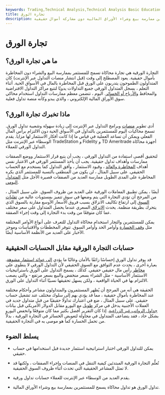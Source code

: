```yaml
---
keywords: Trading,Technical Analysis,Technical Analysis Basic Education
title: تجارة الورق
description: التجارة الورقية هي ممارسة التداول المحاكي بحيث يمكن للمستثمرين ممارسة بيع وشراء الأوراق المالية دون مشاركة أموال حقيقية.
---
```


# تجارة الورق
## ما هي تجارة الورق؟

التجارة الورقية هي تجارة محاكاة تسمح للمستثمر بممارسة البيع والشراء دون المخاطرة بأموال حقيقية. يعود المصطلح إلى وقت (قبل انتشار منصات التداول عبر الإنترنت) كان المتداولون الطموحون يتدربون على الورق قبل المخاطرة بالمال في الأسواق الحية. أثناء التعلم ، يسجل المتداول الورقي جميع التداولات يدويًا لتتبع مراكز التداول الافتراضية والمحافظ [والأرباح أو الخسائر](/plstatement). اليوم ، تتضمن معظم ممارسات التداول استخدام محاكي سوق الأوراق المالية الإلكتروني ، والذي يبدو وكأنه منصة تداول فعلية.

## ماذا تخبرك تجارة الورق؟

أدى تطوير [منصات](/trading-platform) وبرامج التداول عبر الإنترنت إلى زيادة سهولة وشعبية تداول الورق. تسمح محاكيات اليوم للمستثمرين بالتداول في الأسواق الحية دون الالتزام برأس المال الفعلي ويمكن أن تساعد العملية في قياس ما إذا كانت أفكار الاستثمار لها مزايا. يقدم الوسطاء عبر الإنترنت مثل TradeStation و Fidelity و TD Ameritrade أجهزة محاكاة التداول الورقي للعملاء.

لتحقيق أقصى استفادة من التداول الورقي ، يجب أن يتبع قرار الاستثمار ووضع الصفقات ممارسات وأهداف تداول حقيقية. يجب أن يأخذ المستثمر الورقي في الاعتبار نفس أهداف [المخاطرة والعائد](/riskreturntradeoff) ، وقيود الاستثمار ، وأفق التداول كما يستخدم مع الحساب الحقيقي. على سبيل المثال ، لن يكون من المنطقي بالنسبة للمستثمر الذي يكره المخاطرة على المدى الطويل ممارسة العديد من الصفقات قصيرة الأجل مثل [المتداول اليومي](/daytrader).

أيضًا ، يمكن تطبيق المعاملات الورقية على العديد من ظروف السوق. على سبيل المثال ، من المرجح أن تؤدي التجارة التي يتم وضعها في سوق تتميز بمستويات عالية من [تقلبات السوق](/volatility) إلى ارتفاع تكاليف الانزلاق بسبب فروق الأسعار الأوسع مقارنة بالسوق الذي يتحرك بطريقة منظمة. يحدث [الانزلاق](/slippage) السعري عندما يحصل المتداول على سعر مختلف عما كان متوقعًا من وقت بدء التجارة إلى وقت إجراء الصفقة.

يمكن للمستثمرين والتجار استخدام محاكاة التداول للتعرف على أنواع الأوامر المختلفة مثل [وقف الخسارة](/stop-lossorder) وأوامر الحد وأوامر السوق. تتوفر المخططات والاقتباسات وموجز الأخبار على العديد من الأنظمة الأساسية أيضًا.

## حسابات التجارة الورقية مقابل الحسابات الحقيقية

قد يوفر تداول الورق إحساسًا زائفًا بالأمان وغالبًا ما يؤدي [إلى عوائد استثمار مشوهة](/return). بعبارة أخرى ، يحدث عدم التوافق مع السوق الحقيقي لأن التداول الورقي لا ينطوي على [مخاطر](/risk) رأس مال حقيقي حقيقي. كذلك ، يسمح التداول على الورق باستراتيجيات الاستثمار الأساسية - مثل الشراء بسعر منخفض والبيع بسعر مرتفع - والتي يصعب الالتزام بها في الحياة الواقعية ، ولكن يسهل تحقيقها نسبيًا أثناء التداول على الورق.

الحقيقة هي أنه من المرجح أن يُظهر المستثمرون والمتداولون مشاعر وأحكام مختلفة عند المخاطرة بأموال حقيقية ، مما قد يؤدي بهم إلى سلوك مختلف عند تشغيل حساب حقيقي. على سبيل المثال ، ضع في اعتبارك تداولًا حقيقيًا من قبل متداول جديد في العملات الأجنبية يدخل في مركز [طويل](/long) مع اليورو مقابل الدولار الأمريكي قبل بيانات [جداول الرواتب غير الزراعية](/nonfarmpayroll). إذا كان التقرير أفضل بكثير مما كان متوقعًا وانخفض اليورو بشكل حاد ، فقد يتضاعف المتداول في محاولة لتعويض الخسائر في التجارة الورقية ، بدلاً من تحمل الخسارة كما هو موصى به في التجارة الحقيقية.

## يسلط الضوء

- يمكن للتداول الورقي اختبار استراتيجية استثمار جديدة قبل استخدامها في حساب حقيقي.

- تُعلِّم التجارة الورقية المبتدئين كيفية التنقل في المنصات وإجراء الصفقات ، ولكنها قد لا تمثل المشاعر الحقيقية التي تحدث أثناء ظروف السوق الحقيقية.

- يقدم العديد من الوسطاء عبر الإنترنت للعملاء حسابات تداول ورقية.

- تداول الورق هو تداول محاكاة يسمح للمستثمرين بممارسة بيع وشراء الأوراق المالية.


